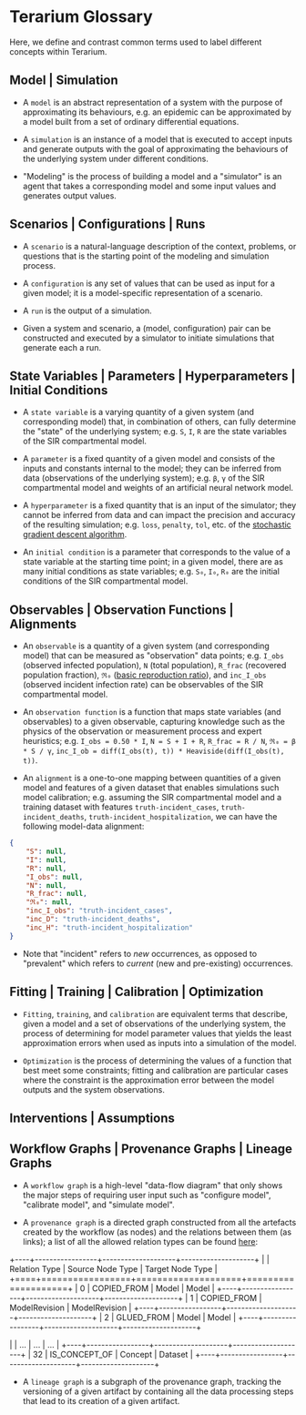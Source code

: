 # Terarium Glossary

Here, we define and contrast common terms used to label different concepts within Terarium.

## Model | Simulation

* A `model` is an abstract representation of a system with the purpose of approximating its behaviours,
e.g. an epidemic can be approximated by a model built from a set of ordinary differential equations.

* A `simulation` is an instance of a model that is executed to accept inputs and generate outputs with the goal of approximating the behaviours of the underlying system under different conditions.

* "Modeling" is the process of building a model and a "simulator" is an agent that takes a corresponding model and some input values and generates output values.

## Scenarios | Configurations | Runs

* A `scenario` is a natural-language description of the context, problems, or questions that is the starting point of the modeling and simulation process.

* A `configuration` is any set of values that can be used as input for a given model; it is a model-specific representation of a scenario.

* A `run` is the output of a simulation.

* Given a system and scenario, a (model, configuration) pair can be constructed and executed by a simulator to initiate simulations that generate each a run.

## State Variables | Parameters | Hyperparameters | Initial Conditions

* A `state variable` is a varying quantity of a given system (and corresponding model) that, in combination of others, can fully determine the "state" of the underlying system;
e.g. `S`, `I`, `R` are the state variables of the SIR compartmental model.

* A `parameter` is a fixed quantity of a given model and consists of the inputs and constants internal to the model; they can be inferred from data (observations of the underlying system);
e.g. `β`, `γ` of the SIR compartmental model and weights of an artificial neural network model.

* A `hyperparameter` is a fixed quantity that is an input of the simulator; 
they cannot be inferred from data and can impact the precision and accuracy of the resulting simulation;
e.g. `loss`, `penalty`, `tol`, etc. of the [stochastic gradient descent algorithm](https://scikit-learn.org/stable/modules/generated/sklearn.linear_model.SGDRegressor.html#sklearn.linear_model.SGDRegressor).

* An `initial condition` is a parameter that corresponds to the value of a state variable at the starting time point; in a given model, there are as many initial conditions as state variables;
e.g. `S₀`, `I₀`, `R₀` are the initial conditions of the SIR compartmental model.

## Observables | Observation Functions | Alignments

* An `observable` is a quantity of a given system (and corresponding model) that can be measured as "observation" data points; e.g. `I_obs` (observed infected population), `N` (total population), `R_frac` (recovered population fraction), `ℜ₀` ([basic reproduction ratio](https://www.ncbi.nlm.nih.gov/pmc/articles/PMC3157160/)), and `inc_I_obs` (observed incident infection rate) can be observables of the SIR compartmental model. 

* An `observation function` is a function that maps state variables (and observables) to a given observable, capturing knowledge such as the physics of the observation or measurement process and expert heuristics;
e.g. `I_obs = 0.50 * I`, `N = S + I + R`, `R_frac = R / N`, `ℜ₀ = β * S / γ`, `inc_I_ob = diff(I_obs(t), t)) * Heaviside(diff(I_obs(t), t))`.

* An `alignment` is a one-to-one mapping between quantities of a given model and features of a given dataset that enables simulations such model calibration;
e.g. assuming the SIR compartmental model and a training dataset with features `truth-incident_cases`, `truth-incident_deaths`, `truth-incident_hospitalization`, we can have the following model-data alignment:

```json
{
    "S": null,
    "I": null,
    "R": null,
    "I_obs": null,
    "N": null,
    "R_frac": null,
    "ℜ₀": null,
    "inc_I_obs": "truth-incident_cases",
    "inc_D": "truth-incident_deaths",
    "inc_H": "truth-incident_hospitalization"
}
```

* Note that "incident" refers to *new* occurrences, as opposed to "prevalent" which refers to *current* (new and pre-existing) occurrences.

## Fitting | Training | Calibration | Optimization

* `Fitting`, `training`, and `calibration` are equivalent terms that describe, given a model and a set of observations of the underlying system, the process of determining for model parameter values 
that yields the least approximation errors when used as inputs into a simulation of the model.

* `Optimization` is the process of determining the values of a function that best meet some constraints; 
fitting and calibration are particular cases where the constraint is the approximation error between the model outputs and the system observations.

## Interventions | Assumptions



## Workflow Graphs | Provenance Graphs | Lineage Graphs

* A `workflow graph` is a high-level "data-flow diagram" that only shows the major steps of requiring user input 
such as "configure model", "calibrate model", and "simulate model". 

* A `provenance graph` is a directed graph constructed from all the artefacts created by the workflow (as nodes) and the relations between them (as links);
a list of all the allowed relation types can be found [here](https://github.com/DARPA-ASKEM/data-service/blob/main/graph_relations.json):

+----+-----------------+--------------------+--------------------+
|    | Relation Type   | Source Node Type   | Target Node Type   |
+====+=================+====================+====================+
|  0 | COPIED_FROM     | Model              | Model              |
+----+-----------------+--------------------+--------------------+
|  1 | COPIED_FROM     | ModelRevision      | ModelRevision      |
+----+-----------------+--------------------+--------------------+
|  2 | GLUED_FROM      | Model              | Model              |
+----+-----------------+--------------------+--------------------+
<!--
|  3 | GLUED_FROM      | ModelRevision      | ModelRevision      |
+----+-----------------+--------------------+--------------------+
|  4 | STRATIFIED_FROM | Model              | Model              |
+----+-----------------+--------------------+--------------------+
|  5 | STRATIFIED_FROM | ModelRevision      | ModelRevision      |
+----+-----------------+--------------------+--------------------+
|  6 | EDITED_FROM     | Model              | Model              |
+----+-----------------+--------------------+--------------------+
|  7 | EDITED_FROM     | ModelRevision      | ModelRevision      |
+----+-----------------+--------------------+--------------------+
|  8 | DECOMPOSED_FROM | Model              | Model              |
+----+-----------------+--------------------+--------------------+
|  9 | DECOMPOSED_FROM | ModelRevision      | ModelRevision      |
+----+-----------------+--------------------+--------------------+
| 10 | BEGINS_AT       | Model              | ModelRevision      |
+----+-----------------+--------------------+--------------------+
| 11 | PARAMETER_OF    | ModelParameter     | ModelRevision      |
+----+-----------------+--------------------+--------------------+
| 12 | PARAMETER_OF    | PlanParameter      | SimulationRun      |
+----+-----------------+--------------------+--------------------+
| 13 | REINTERPRETS    | Intermediate       | Intermediate       |
+----+-----------------+--------------------+--------------------+
| 14 | REINTERPRETS    | Model              | Intermediate       |
+----+-----------------+--------------------+--------------------+
| 15 | REINTERPRETS    | Dataset            | SimulationRun      |
+----+-----------------+--------------------+--------------------+
| 16 | GENERATED_BY    | SimulationRun      | Plan               |
+----+-----------------+--------------------+--------------------+
| 17 | USES            | Plan               | ModelRevision      |
+----+-----------------+--------------------+--------------------+
| 18 | CITES           | Publication        | Publication        |
+----+-----------------+--------------------+--------------------+
| 19 | EXTRACTED_FROM  | Intermediate       | Publication        |
+----+-----------------+--------------------+--------------------+
| 20 | EXTRACTED_FROM  | Dataset            | Publication        |
+----+-----------------+--------------------+--------------------+
| 21 | CONTAINS        | Project            | Publication        |
+----+-----------------+--------------------+--------------------+
| 22 | CONTAINS        | Project            | Intermediate       |
+----+-----------------+--------------------+--------------------+
| 23 | CONTAINS        | Project            | Model              |
+----+-----------------+--------------------+--------------------+
| 24 | CONTAINS        | Project            | Plan               |
+----+-----------------+--------------------+--------------------+
| 25 | CONTAINS        | Project            | SimulationRun      |
+----+-----------------+--------------------+--------------------+
| 26 | CONTAINS        | Project            | Dataset            |
+----+-----------------+--------------------+--------------------+
| 27 | IS_CONCEPT_OF   | Concept            | Publication        |
+----+-----------------+--------------------+--------------------+
| 28 | IS_CONCEPT_OF   | Concept            | Intermediate       |
+----+-----------------+--------------------+--------------------+
| 29 | IS_CONCEPT_OF   | Concept            | Model              |
+----+-----------------+--------------------+--------------------+
| 30 | IS_CONCEPT_OF   | Concept            | Plan               |
+----+-----------------+--------------------+--------------------+
| 31 | IS_CONCEPT_OF   | Concept            | SimulationRun      |
+----+-----------------+--------------------+--------------------+
-->
|    | ...             | ...                | ...                |
+----+-----------------+--------------------+--------------------+
| 32 | IS_CONCEPT_OF   | Concept            | Dataset            |
+----+-----------------+--------------------+--------------------+

* A `lineage graph` is a subgraph of the provenance graph, tracking the versioning of a given artifact by containing all the data processing steps that lead to its creation of a given artifact.